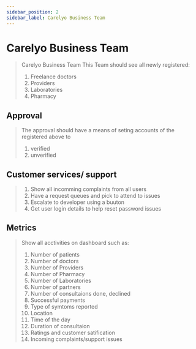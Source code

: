 ```yaml
---
sidebar_position: 2
sidebar_label: Carelyo Business Team
---
```


# Carelyo Business Team

> Carelyo Business Team
> This Team should see all newly registered:
> 1. Freelance doctors
> 2. Providers
> 3. Laboratories
> 4. Pharmacy

## Approval
> The approval should have a means of seting accounts of the registered above to 
> 1. verified
> 2. unverified

## Customer services/ support
> 1. Show all incomming complaints from all users
> 2. Have a request queues and pick to attend to issues
> 3. Escalate to developer using a buuton
> 4. Get user login details to help reset password issues

## Metrics
> Show all acctivities on dashboard such as:
> 1. Number of patients
> 2. Number of doctors
> 3. Number of Providers
> 4. Number of Pharmacy
> 5. Number of Laboratories
> 6. Number of partners
> 7. Number of consultaions done, declined
> 8. Successful payments
> 9. Type of symtoms reported
> 10. Location
> 11. Time of the day
> 12. Duration of consultaion 
> 13. Ratings and customer satification
> 14. Incoming complaints/support issues
> 
> 
